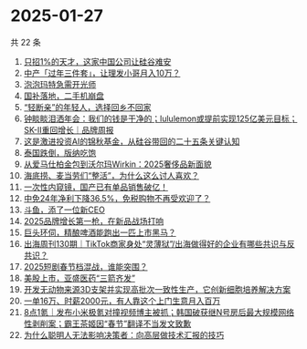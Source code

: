 # 2025-01-27

共 22 条

<!-- BEGIN 36KR -->
<!-- 最后更新时间 2025-01-27 08:39:46 +0800 -->
1. [只招1%的天才，这家中国公司让硅谷难安](https://36kr.com/p/3138880574832385)
1. [中产「过年三件套」，让理发小哥月入10万？](https://36kr.com/p/3138911812721157)
1. [泡泡玛特急需开光师](https://36kr.com/p/3137702150855169)
1. [国补落地，二手机崩盘](https://36kr.com/p/3137515669150472)
1. [“轻断亲”的年轻人，选择回乡不回家](https://36kr.com/p/3138882149138183)
1. [钟睒睒泪洒年会：我们的钱是干净的；lululemon或提前实现125亿美元目标；SK-II重回增长｜品牌周报](https://36kr.com/p/3139395917912839)
1. [这是激进投资AI的锦秋基金，从硅谷带回的二十五条关键认知](https://36kr.com/p/3139177221331714)
1. [泰国跌倒，版纳吃饱](https://36kr.com/p/3138833494333955)
1. [从爱马仕柏金包到沃尔玛Wirkin：2025奢侈品新面貌](https://36kr.com/p/3137817944562178)
1. [海底捞、麦当劳们“整活”，为什么这么讨人喜欢？](https://36kr.com/p/3137573728206594)
1. [一次性内窥镜，国产已有单品销售破亿！](https://36kr.com/p/3138815150824193)
1. [中免24年净利下降36.5%，免税购物不再受欢迎了？](https://36kr.com/p/3137764464787208)
1. [斗鱼，添了一位新CEO](https://36kr.com/p/3137553890482953)
1. [2025品牌增长第一枪，在新品战场打响](https://36kr.com/p/3128392706430981)
1. [巨头环伺，精酿啤酒能跑出一匹上市黑马？](https://36kr.com/p/3135471715778308)
1. [出海周刊130期｜TikTok商家身处“灵薄狱”/出海做得好的企业有哪些共识与反共识？](https://36kr.com/p/3137674785053442)
1. [2025短剧春节档混战，谁能突围？](https://36kr.com/p/3137503482789640)
1. [​美股上市，亚盛医药“三箭齐发”](https://36kr.com/p/3138193266793217)
1. [开发无动物来源3D支架并实现高批次一致性生产，它创新细胞培养解决方案](https://36kr.com/p/3138815246260740)
1. [一单16万、时薪2000元，有人靠这个上门生意月入百万](https://36kr.com/p/3137516423354888)
1. [8点1氪｜发布小米极氪对撞视频博主被抓；韩国破获继N号房后最大规模网络性剥削案；霸王茶姬因“春节”翻译不当发文致歉](https://36kr.com/p/3138831580257024)
1. [为什么聪明人无法影响决策者：向高层做技术汇报的技巧](https://36kr.com/p/3113520574696964)
<!-- END 36KR -->